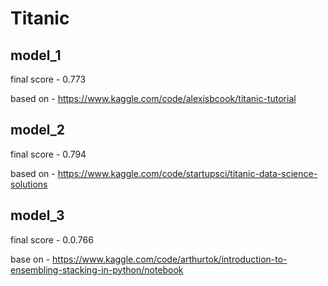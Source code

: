 # Titanic

## model_1
final score - 0.773

based on - https://www.kaggle.com/code/alexisbcook/titanic-tutorial

## model_2
final score - 0.794

based on - https://www.kaggle.com/code/startupsci/titanic-data-science-solutions

## model_3
final score - 0.0.766

base on - https://www.kaggle.com/code/arthurtok/introduction-to-ensembling-stacking-in-python/notebook